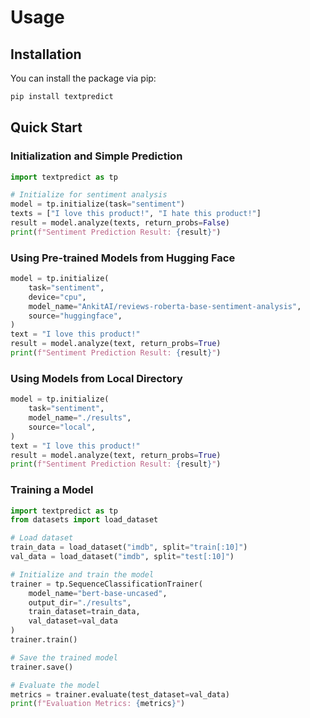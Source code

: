 # Usage

## Installation

You can install the package via pip:

```sh
pip install textpredict
```

## Quick Start

### Initialization and Simple Prediction

```python
import textpredict as tp

# Initialize for sentiment analysis
model = tp.initialize(task="sentiment")
texts = ["I love this product!", "I hate this product!"]
result = model.analyze(texts, return_probs=False)
print(f"Sentiment Prediction Result: {result}")
```

### Using Pre-trained Models from Hugging Face

```python
model = tp.initialize(
    task="sentiment",
    device="cpu",
    model_name="AnkitAI/reviews-roberta-base-sentiment-analysis",
    source="huggingface",
)
text = "I love this product!"
result = model.analyze(text, return_probs=True)
print(f"Sentiment Prediction Result: {result}")
```

### Using Models from Local Directory

```python
model = tp.initialize(
    task="sentiment",
    model_name="./results",
    source="local",
)
text = "I love this product!"
result = model.analyze(text, return_probs=True)
print(f"Sentiment Prediction Result: {result}")
```

### Training a Model

```python
import textpredict as tp
from datasets import load_dataset

# Load dataset
train_data = load_dataset("imdb", split="train[:10]")
val_data = load_dataset("imdb", split="test[:10]")

# Initialize and train the model
trainer = tp.SequenceClassificationTrainer(
    model_name="bert-base-uncased",
    output_dir="./results",
    train_dataset=train_data,
    val_dataset=val_data
)
trainer.train()

# Save the trained model
trainer.save()

# Evaluate the model
metrics = trainer.evaluate(test_dataset=val_data)
print(f"Evaluation Metrics: {metrics}")
```